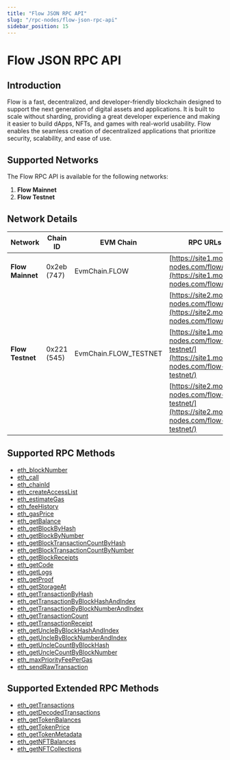 ```yaml
---
title: "Flow JSON RPC API"
slug: "/rpc-nodes/flow-json-rpc-api"
sidebar_position: 15
---
```


# Flow JSON RPC API

## Introduction

Flow is a fast, decentralized, and developer-friendly blockchain designed to support the next generation of digital assets and applications. It is built to scale without sharding, providing a great developer experience and making it easier to build dApps, NFTs, and games with real-world usability. Flow enables the seamless creation of decentralized applications that prioritize security, scalability, and ease of use.

## Supported Networks

The Flow RPC API is available for the following networks:

1. **Flow Mainnet**
2. **Flow Testnet**

## Network Details

| Network          | Chain ID    | EVM Chain             | RPC URLs                                                                                       |
| ---------------- | ----------- | --------------------- | ---------------------------------------------------------------------------------------------- |
| **Flow Mainnet** | 0x2eb (747) | EvmChain.FLOW         | [https://site1.moralis-nodes.com/flow/](https://site1.moralis-nodes.com/flow/)                 |
|                  |             |                       | [https://site2.moralis-nodes.com/flow/](https://site2.moralis-nodes.com/flow/)                 |
| **Flow Testnet** | 0x221 (545) | EvmChain.FLOW_TESTNET | [https://site1.moralis-nodes.com/flow-testnet/](https://site1.moralis-nodes.com/flow-testnet/) |
|                  |             |                       | [https://site2.moralis-nodes.com/flow-testnet/](https://site2.moralis-nodes.com/flow-testnet/) |

## Supported RPC Methods

<ul>
  <li><a href="/rpc-nodes/reference/eth_blockNumber">eth_blockNumber</a></li>
  <li><a href="/rpc-nodes/reference/eth_call">eth_call</a></li>
  <li><a href="/rpc-nodes/reference/eth_chainId">eth_chainId</a></li>
  <li><a href="/rpc-nodes/reference/eth_createAccessList">eth_createAccessList</a></li>
  <li><a href="/rpc-nodes/reference/eth_estimateGas">eth_estimateGas</a></li>
  <li><a href="/rpc-nodes/reference/eth_feeHistory">eth_feeHistory</a></li>
  <li><a href="/rpc-nodes/reference/eth_gasPrice">eth_gasPrice</a></li>
  <li><a href="/rpc-nodes/reference/eth_getBalance">eth_getBalance</a></li>
  <li><a href="/rpc-nodes/reference/eth_getBlockByHash">eth_getBlockByHash</a></li>
  <li><a href="/rpc-nodes/reference/eth_getBlockByNumber">eth_getBlockByNumber</a></li>
  <li><a href="/rpc-nodes/reference/eth_getBlockTransactionCountByHash">eth_getBlockTransactionCountByHash</a></li>
  <li><a href="/rpc-nodes/reference/eth_getBlockTransactionCountByNumber">eth_getBlockTransactionCountByNumber</a></li>
  <li><a href="/rpc-nodes/reference/eth_getBlockReceipts">eth_getBlockReceipts</a></li>
  <li><a href="/rpc-nodes/reference/eth_getCode">eth_getCode</a></li>
  <li><a href="/rpc-nodes/reference/eth_getLogs">eth_getLogs</a></li>
  <li><a href="/rpc-nodes/reference/eth_getProof">eth_getProof</a></li>
  <li><a href="/rpc-nodes/reference/eth_getStorageAt">eth_getStorageAt</a></li>
  <li><a href="/rpc-nodes/reference/eth_getTransactionByHash">eth_getTransactionByHash</a></li>
  <li><a href="/rpc-nodes/reference/eth_getTransactionByBlockHashAndIndex">eth_getTransactionByBlockHashAndIndex</a></li>
  <li><a href="/rpc-nodes/reference/eth_getTransactionByBlockNumberAndIndex">eth_getTransactionByBlockNumberAndIndex</a></li>
  <li><a href="/rpc-nodes/reference/eth_getTransactionCount">eth_getTransactionCount</a></li>
  <li><a href="/rpc-nodes/reference/eth_getTransactionReceipt">eth_getTransactionReceipt</a></li>
  <li><a href="/rpc-nodes/reference/eth_getUncleByBlockHashAndIndex">eth_getUncleByBlockHashAndIndex</a></li>
  <li><a href="/rpc-nodes/reference/eth_getUncleByBlockNumberAndIndex">eth_getUncleByBlockNumberAndIndex</a></li>
  <li><a href="/rpc-nodes/reference/eth_getUncleCountByBlockHash">eth_getUncleCountByBlockHash</a></li>
  <li><a href="/rpc-nodes/reference/eth_getUncleCountByBlockNumber">eth_getUncleCountByBlockNumber</a></li>
  <li><a href="/rpc-nodes/reference/eth_maxPriorityFeePerGas">eth_maxPriorityFeePerGas</a></li>
  <li><a href="/rpc-nodes/reference/eth_sendRawTransaction">eth_sendRawTransaction</a></li>
</ul>

## Supported Extended RPC Methods

<ul>
  <li><a href="/rpc-nodes/reference/extended-rpc/eth_getTransactions">eth_getTransactions</a></li>
  <li><a href="/rpc-nodes/reference/extended-rpc/eth_getDecodedTransactions">eth_getDecodedTransactions</a></li>
  <li><a href="/rpc-nodes/reference/extended-rpc/eth_getTokenBalances">eth_getTokenBalances</a></li>
  <li><a href="/rpc-nodes/reference/extended-rpc/eth_getTokenPrice">eth_getTokenPrice</a></li>
  <li><a href="/rpc-nodes/reference/extended-rpc/eth_getTokenMetadata">eth_getTokenMetadata</a></li>
  <li><a href="/rpc-nodes/reference/extended-rpc/eth_getNFTBalances">eth_getNFTBalances</a></li>
  <li><a href="/rpc-nodes/reference/extended-rpc/eth_getNFTCollections">eth_getNFTCollections</a></li>
</ul>
